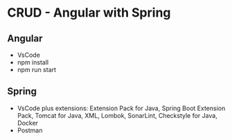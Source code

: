 # CRUD - Angular with Spring


## Angular
* VsCode  
* npm install  
* npm run start  

## Spring
* VsCode plus extensions: Extension Pack for Java, Spring Boot Extension Pack, Tomcat for Java, XML, Lombok, SonarLint, Checkstyle for Java, Docker  
* Postman  




